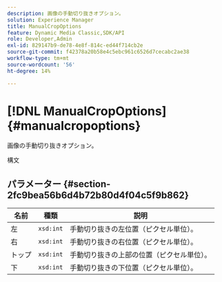 ```yaml
---
description: 画像の手動切り抜きオプション。
solution: Experience Manager
title: ManualCropOptions
feature: Dynamic Media Classic,SDK/API
role: Developer,Admin
exl-id: 829147b9-de78-4e8f-814c-ed44f714cb2e
source-git-commit: f42378a20b58e4c5ebc961c6526d7cecabc2ae38
workflow-type: tm+mt
source-wordcount: '56'
ht-degree: 14%

---
```


# [!DNL ManualCropOptions]{#manualcropoptions}

画像の手動切り抜きオプション。

構文

## パラメーター {#section-2fc9bea56b6d4b72b80d4f04c5f9b862}

| 名前 | 種類 | 説明 |
|---|---|---|
| 左 | `xsd:int` | 手動切り抜きの左位置（ピクセル単位）。 |
| 右 | `xsd:int` | 手動切り抜きの右位置（ピクセル単位）。 |
| トップ | `xsd:int` | 手動切り抜きの上部の位置（ピクセル単位）。 |
| 下 | `xsd:int` | 手動切り抜きの下位置（ピクセル単位）。 |
